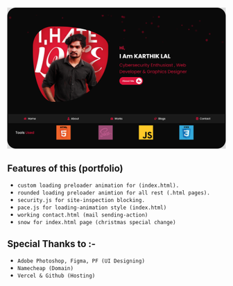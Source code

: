 ![HEADER](images/user/main.png)

## Features of this (portfolio)
- `custom loading preloader animation for (index.html).`
- `rounded loading preloader animtion for all rest (.html pages).`
- `security.js for site-inspection blocking.`
- `pace.js for loading-animation style (index.html) `
- `working contact.html (mail sending-action) `
- `snow for index.html page (christmas special change) `

## Special Thanks to :-
- `Adobe Photoshop, Figma, PF (UI Designing)`
- `Namecheap (Domain)`
- `Vercel & Github (Hosting)`